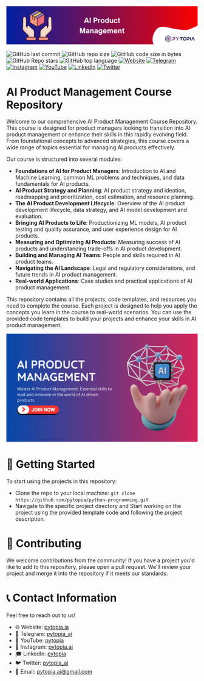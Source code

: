 <img src="./images/banner.png" width="800">

![GitHub last commit](https://img.shields.io/github/last-commit/pytopia/python)
![GitHub repo size](https://img.shields.io/github/repo-size/pytopia/python)
![GitHub code size in bytes](https://img.shields.io/github/languages/code-size/pytopia/python)
![GitHub Repo stars](https://img.shields.io/github/stars/pytopia/python)
![GitHub top language](https://img.shields.io/github/languages/top/pytopia/python)
[![Website](https://img.shields.io/badge/Visit-Website-blue)](https://www.pytopia.ai)
[![Telegram](https://img.shields.io/badge/Join-Telegram-blue)](https://t.me/pytopia_ai)
[![Instagram](https://img.shields.io/badge/Follow-Instagram-red)](https://instagram.com/pytopia.ai)
[![YouTube](https://img.shields.io/badge/Subscribe-YouTube-red)](https://www.youtube.com/c/pytopia)
[![LinkedIn](https://img.shields.io/badge/Follow-LinkedIn-blue)](https://linkedin.com/company/pytopia)
[![Twitter](https://img.shields.io/badge/Follow-Twitter-blue)](https://twitter.com/pytopia_ai)
# AI Product Management Course Repository

Welcome to our comprehensive AI Product Management Course Repository. This course is designed for product managers looking to transition into AI product management or enhance their skills in this rapidly evolving field. From foundational concepts to advanced strategies, this course covers a wide range of topics essential for managing AI products effectively.

Our course is structured into several modules:

- **Foundations of AI for Product Managers**: Introduction to AI and Machine Learning, common ML problems and techniques, and data fundamentals for AI products.
- **AI Product Strategy and Planning**: AI product strategy and ideation, roadmapping and prioritization, cost estimation, and resource planning.
- **The AI Product Development Lifecycle**: Overview of the AI product development lifecycle, data strategy, and AI model development and evaluation.
- **Bringing AI Products to Life**: Productionizing ML models, AI product testing and quality assurance, and user experience design for AI products.
- **Measuring and Optimizing AI Products**: Measuring success of AI products and understanding trade-offs in AI product development.
- **Building and Managing AI Teams**: People and skills required in AI product teams.
- **Navigating the AI Landscape**: Legal and regulatory considerations, and future trends in AI product management.
- **Real-world Applications**: Case studies and practical applications of AI product management.

This repository contains all the projects, code templates, and resources you need to complete the course. Each project is designed to help you apply the concepts you learn in the course to real-world scenarios. You can use the provided code templates to build your projects and enhance your skills in AI product management.

<img src="./images/pytopia-course.png" width="800">

# 🚦 Getting Started
To start using the projects in this repository:

- Clone the repo to your local machine: `git clone https://github.com/pytopia/python-programming.git`
- Navigate to the specific project directory and Start working on the project using the provided template code and following the project description.

# 🤝 Contributing
We welcome contributions from the community! If you have a project you'd like to add to this repository, please open a pull request. We'll review your project and merge it into the repository if it meets our standards.

# 📞 Contact Information

Feel free to reach out to us!

- 🌐 Website: [pytopia.ia](https://www.pytopia.ai)
- 💬 Telegram: [pytopia_ai](https://t.me/pytopia_ai)
- 🎥 YouTube: [pytopia](https://www.youtube.com/c/pytopia)
- 📸 Instagram: [pytopia.ai](https://www.instagram.com/pytopia.ai)
- 🎓 LinkedIn: [pytopia](https://www.linkedin.com/in/pytopia)
- 🐦 Twitter: [pytopia_ai](https://twitter.com/pytopia_ai)
- 📧 Email: [pytopia.ai@gmail.com](mailto:pytopia.ai@gmail.com)
